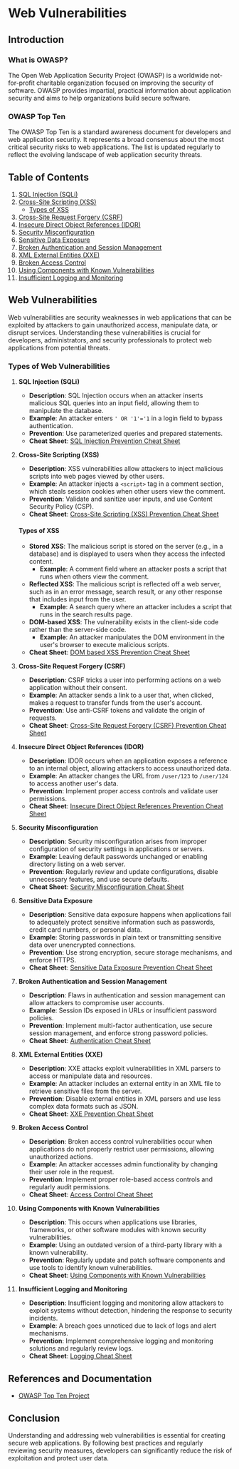 # Web Vulnerabilities

## Introduction

### What is OWASP?

The Open Web Application Security Project (OWASP) is a worldwide not-for-profit charitable organization focused on improving the security of software. OWASP provides impartial, practical information about application security and aims to help organizations build secure software.

### OWASP Top Ten

The OWASP Top Ten is a standard awareness document for developers and web application security. It represents a broad consensus about the most critical security risks to web applications. The list is updated regularly to reflect the evolving landscape of web application security threats.

## Table of Contents
1. [SQL Injection (SQLi)](#sql-injection-sqli)
2. [Cross-Site Scripting (XSS)](#cross-site-scripting-xss)
    - [Types of XSS](#types-of-xss)
3. [Cross-Site Request Forgery (CSRF)](#cross-site-request-forgery-csrf)
4. [Insecure Direct Object References (IDOR)](#insecure-direct-object-references-idor)
5. [Security Misconfiguration](#security-misconfiguration)
6. [Sensitive Data Exposure](#sensitive-data-exposure)
7. [Broken Authentication and Session Management](#broken-authentication-and-session-management)
8. [XML External Entities (XXE)](#xml-external-entities-xxe)
9. [Broken Access Control](#broken-access-control)
10. [Using Components with Known Vulnerabilities](#using-components-with-known-vulnerabilities)
11. [Insufficient Logging and Monitoring](#insufficient-logging-and-monitoring)

## Web Vulnerabilities

Web vulnerabilities are security weaknesses in web applications that can be exploited by attackers to gain unauthorized access, manipulate data, or disrupt services. Understanding these vulnerabilities is crucial for developers, administrators, and security professionals to protect web applications from potential threats.

### Types of Web Vulnerabilities

1. **SQL Injection (SQLi)**
   - **Description**: SQL Injection occurs when an attacker inserts malicious SQL queries into an input field, allowing them to manipulate the database.
   - **Example**: An attacker enters `' OR '1'='1` in a login field to bypass authentication.
   - **Prevention**: Use parameterized queries and prepared statements.
   - **Cheat Sheet**: [SQL Injection Prevention Cheat Sheet](https://cheatsheetseries.owasp.org/cheatsheets/SQL_Injection_Prevention_Cheat_Sheet.html)

2. **Cross-Site Scripting (XSS)**
   - **Description**: XSS vulnerabilities allow attackers to inject malicious scripts into web pages viewed by other users.
   - **Example**: An attacker injects a `<script>` tag in a comment section, which steals session cookies when other users view the comment.
   - **Prevention**: Validate and sanitize user inputs, and use Content Security Policy (CSP).
   - **Cheat Sheet**: [Cross-Site Scripting (XSS) Prevention Cheat Sheet](https://cheatsheetseries.owasp.org/cheatsheets/XSS_Prevention_Cheat_Sheet.html)
   
   #### Types of XSS
   - **Stored XSS**: The malicious script is stored on the server (e.g., in a database) and is displayed to users when they access the infected content.
     - **Example**: A comment field where an attacker posts a script that runs when others view the comment.
   - **Reflected XSS**: The malicious script is reflected off a web server, such as in an error message, search result, or any other response that includes input from the user.
     - **Example**: A search query where an attacker includes a script that runs in the search results page.
   - **DOM-based XSS**: The vulnerability exists in the client-side code rather than the server-side code.
     - **Example**: An attacker manipulates the DOM environment in the user's browser to execute malicious scripts.
   - **Cheat Sheet**: [DOM based XSS Prevention Cheat Sheet](https://cheatsheetseries.owasp.org/cheatsheets/DOM_based_XSS_Prevention_Cheat_Sheet.html)

3. **Cross-Site Request Forgery (CSRF)**
   - **Description**: CSRF tricks a user into performing actions on a web application without their consent.
   - **Example**: An attacker sends a link to a user that, when clicked, makes a request to transfer funds from the user's account.
   - **Prevention**: Use anti-CSRF tokens and validate the origin of requests.
   - **Cheat Sheet**: [Cross-Site Request Forgery (CSRF) Prevention Cheat Sheet](https://cheatsheetseries.owasp.org/cheatsheets/Cross-Site_Request_Forgery_Prevention_Cheat_Sheet.html)

4. **Insecure Direct Object References (IDOR)**
   - **Description**: IDOR occurs when an application exposes a reference to an internal object, allowing attackers to access unauthorized data.
   - **Example**: An attacker changes the URL from `/user/123` to `/user/124` to access another user's data.
   - **Prevention**: Implement proper access controls and validate user permissions.
   - **Cheat Sheet**: [Insecure Direct Object References Prevention Cheat Sheet](https://cheatsheetseries.owasp.org/cheatsheets/Insecure_Direct_Object_Reference_Prevention_Cheat_Sheet.html)

5. **Security Misconfiguration**
   - **Description**: Security misconfiguration arises from improper configuration of security settings in applications or servers.
   - **Example**: Leaving default passwords unchanged or enabling directory listing on a web server.
   - **Prevention**: Regularly review and update configurations, disable unnecessary features, and use secure defaults.
   - **Cheat Sheet**: [Security Misconfiguration Cheat Sheet](https://cheatsheetseries.owasp.org/cheatsheets/Configuration_Cheat_Sheet.html)

6. **Sensitive Data Exposure**
   - **Description**: Sensitive data exposure happens when applications fail to adequately protect sensitive information such as passwords, credit card numbers, or personal data.
   - **Example**: Storing passwords in plain text or transmitting sensitive data over unencrypted connections.
   - **Prevention**: Use strong encryption, secure storage mechanisms, and enforce HTTPS.
   - **Cheat Sheet**: [Sensitive Data Exposure Prevention Cheat Sheet](https://cheatsheetseries.owasp.org/cheatsheets/Sensitive_Data_Exposure_Prevention_Cheat_Sheet.html)

7. **Broken Authentication and Session Management**
   - **Description**: Flaws in authentication and session management can allow attackers to compromise user accounts.
   - **Example**: Session IDs exposed in URLs or insufficient password policies.
   - **Prevention**: Implement multi-factor authentication, use secure session management, and enforce strong password policies.
   - **Cheat Sheet**: [Authentication Cheat Sheet](https://cheatsheetseries.owasp.org/cheatsheets/Authentication_Cheat_Sheet.html)

8. **XML External Entities (XXE)**
   - **Description**: XXE attacks exploit vulnerabilities in XML parsers to access or manipulate data and resources.
   - **Example**: An attacker includes an external entity in an XML file to retrieve sensitive files from the server.
   - **Prevention**: Disable external entities in XML parsers and use less complex data formats such as JSON.
   - **Cheat Sheet**: [XXE Prevention Cheat Sheet](https://cheatsheetseries.owasp.org/cheatsheets/XML_External_Entity_Prevention_Cheat_Sheet.html)

9. **Broken Access Control**
   - **Description**: Broken access control vulnerabilities occur when applications do not properly restrict user permissions, allowing unauthorized actions.
   - **Example**: An attacker accesses admin functionality by changing their user role in the request.
   - **Prevention**: Implement proper role-based access controls and regularly audit permissions.
   - **Cheat Sheet**: [Access Control Cheat Sheet](https://cheatsheetseries.owasp.org/cheatsheets/Access_Control_Cheat_Sheet.html)

10. **Using Components with Known Vulnerabilities**
    - **Description**: This occurs when applications use libraries, frameworks, or other software modules with known security vulnerabilities.
    - **Example**: Using an outdated version of a third-party library with a known vulnerability.
    - **Prevention**: Regularly update and patch software components and use tools to identify known vulnerabilities.
    - **Cheat Sheet**: [Using Components with Known Vulnerabilities](https://cheatsheetseries.owasp.org/cheatsheets/Using_Components_with_Known_Vulnerabilities.html)

11. **Insufficient Logging and Monitoring**
    - **Description**: Insufficient logging and monitoring allow attackers to exploit systems without detection, hindering the response to security incidents.
    - **Example**: A breach goes unnoticed due to lack of logs and alert mechanisms.
    - **Prevention**: Implement comprehensive logging and monitoring solutions and regularly review logs.
    - **Cheat Sheet**: [Logging Cheat Sheet](https://cheatsheetseries.owasp.org/cheatsheets/Logging_Cheat_Sheet.html)

## References and Documentation

- [OWASP Top Ten Project](https://owasp.org/www-project-top-ten/)

## Conclusion

Understanding and addressing web vulnerabilities is essential for creating secure web applications. By following best practices and regularly reviewing security measures, developers can significantly reduce the risk of exploitation and protect user data.
